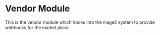 # Vendor Module

This is the vendor module which hooks into the mage2 system to provide webhooks for the market place